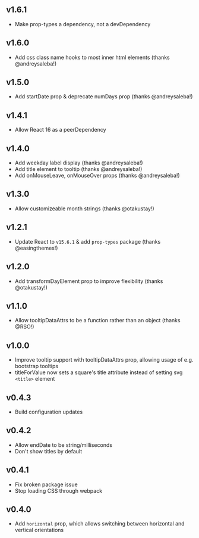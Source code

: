 ## v1.6.1

* Make prop-types a dependency, not a devDependency

## v1.6.0

* Add css class name hooks to most inner html elements (thanks @andreysaleba!)

## v1.5.0

* Add startDate prop & deprecate numDays prop (thanks @andreysaleba!)

## v1.4.1

* Allow React 16 as a peerDependency

## v1.4.0

* Add weekday label display (thanks @andreysaleba!)
* Add title element to tooltip (thanks @andreysaleba!)
* Add onMouseLeave, onMouseOver props (thanks @andreysaleba!)

## v1.3.0

* Allow customizeable month strings (thanks @otakustay!)

## v1.2.1

* Update React to `v15.6.1` & add `prop-types` package (thanks @easingthemes!)

## v1.2.0

* Add transformDayElement prop to improve flexibility (thanks @otakustay!)

## v1.1.0

* Allow tooltipDataAttrs to be a function rather than an object (thanks @RSO!)

## v1.0.0

* Improve tooltip support with tooltipDataAttrs prop, allowing usage of e.g. bootstrap tooltips
* titleForValue now sets a square's title attribute instead of setting svg `<title>` element

## v0.4.3

* Build configuration updates

## v0.4.2

* Allow endDate to be string/milliseconds
* Don't show titles by default

## v0.4.1

* Fix broken package issue
* Stop loading CSS through webpack

## v0.4.0

* Add `horizontal` prop, which allows switching between horizontal and vertical orientations
